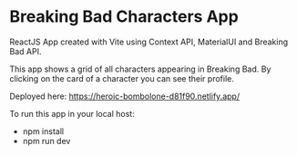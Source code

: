 # Breaking Bad Characters App

ReactJS App created with Vite using Context API, MaterialUI and Breaking Bad API.

This app shows a grid of all characters appearing in Breaking Bad. By clicking on the card of a character you can see their profile.

Deployed here: https://heroic-bombolone-d81f90.netlify.app/ 

To run this app in your local host:
* npm install
* npm run dev
